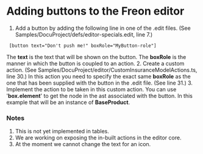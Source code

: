 # Adding buttons to the Freon editor

1. Add a button by adding the following line in one of the .edit files. (See Samples/DocuProject/defs/editor-specials.edit, line 7.)
``` 
 [button text="Don't push me!" boxRole="MyButton-role"]
````
The **text** is the text that will be shown on the button. The **boxRole** is the manner in which the button is coupled to an action.
2. Create a custom action. (See Samples/DocuProject/editor/CustomInsuranceModelActions.ts, line 30.) In this action you need to specify the
exact same **boxRole** as the one that has been supplied with the button in the .edit file. (See line 31.)
3. Implement the action to be taken in this custom action. You can use '**box.element**' to get the node in the ast associated with the button.
In this example that will be an instance of **BaseProduct**.

### Notes
1. This is not yet implemented in tables.
2. We are working on exposing the in-built actions in the editor core.
3. At the moment we cannot change the text for an icon.
